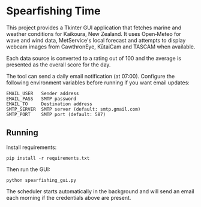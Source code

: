 # Spearfishing Time

This project provides a Tkinter GUI application that fetches
marine and weather conditions for Kaikoura, New Zealand. It uses
Open‑Meteo for wave and wind data, MetService's local forecast and
attempts to display webcam images from CawthronEye, KūtaiCam and
TASCAM when available.

Each data source is converted to a rating out of 100 and the
average is presented as the overall score for the day.

The tool can send a daily email notification (at 07:00). Configure
the following environment variables before running if you want
email updates:

```
EMAIL_USER   Sender address
EMAIL_PASS   SMTP password
EMAIL_TO     Destination address
SMTP_SERVER  SMTP server (default: smtp.gmail.com)
SMTP_PORT    SMTP port (default: 587)
```

## Running

Install requirements:

```
pip install -r requirements.txt
```

Then run the GUI:

```
python spearfishing_gui.py
```

The scheduler starts automatically in the background and will send
an email each morning if the credentials above are present.
